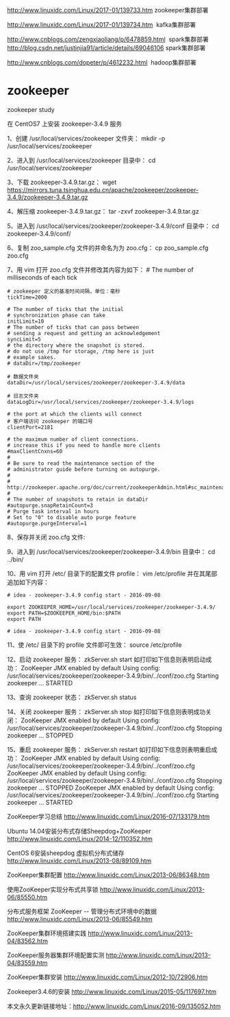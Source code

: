 http://www.linuxidc.com/Linux/2017-01/139733.htm  zookeeper集群部署

http://www.linuxidc.com/Linux/2017-01/139734.htm  kafka集群部署

http://www.cnblogs.com/zengxiaoliang/p/6478859.html  spark集群部署
http://blog.csdn.net/justinjia91/article/details/69046106  spark集群部署

http://www.cnblogs.com/dopeter/p/4612232.html  hadoop集群部署

# zookeeper
zookeeper study

在 CentOS7 上安装 zookeeper-3.4.9 服务

 1、创建 /usr/local/services/zookeeper 文件夹：
    mkdir -p /usr/local/services/zookeeper
 
2、进入到 /usr/local/services/zookeeper 目录中：
    cd /usr/local/services/zookeeper
 
3、下载 zookeeper-3.4.9.tar.gz：
    wget https://mirrors.tuna.tsinghua.edu.cn/apache/zookeeper/zookeeper-3.4.9/zookeeper-3.4.9.tar.gz
 
4、解压缩 zookeeper-3.4.9.tar.gz：
    tar -zxvf zookeeper-3.4.9.tar.gz
 
5、进入到 /usr/local/services/zookeeper/zookeeper-3.4.9/conf 目录中：
    cd zookeeper-3.4.9/conf/
 
6、复制 zoo_sample.cfg 文件的并命名为为 zoo.cfg：
    cp zoo_sample.cfg zoo.cfg
 
7、用 vim 打开 zoo.cfg 文件并修改其内容为如下：
    # The number of milliseconds of each tick
 
    # zookeeper 定义的基准时间间隔，单位：毫秒
    tickTime=2000
 
    # The number of ticks that the initial 
    # synchronization phase can take
    initLimit=10
    # The number of ticks that can pass between 
    # sending a request and getting an acknowledgement
    syncLimit=5
    # the directory where the snapshot is stored.
    # do not use /tmp for storage, /tmp here is just 
    # example sakes.
    # dataDir=/tmp/zookeeper
 
    # 数据文件夹
    dataDir=/usr/local/services/zookeeper/zookeeper-3.4.9/data
 
    # 日志文件夹
    dataLogDir=/usr/local/services/zookeeper/zookeeper-3.4.9/logs
 
    # the port at which the clients will connect
    # 客户端访问 zookeeper 的端口号
    clientPort=2181
 
    # the maximum number of client connections.
    # increase this if you need to handle more clients
    #maxClientCnxns=60
    #
    # Be sure to read the maintenance section of the 
    # administrator guide before turning on autopurge.
    #
    # http://zookeeper.apache.org/doc/current/zookeeperAdmin.html#sc_maintenance
    #
    # The number of snapshots to retain in dataDir
    #autopurge.snapRetainCount=3
    # Purge task interval in hours
    # Set to "0" to disable auto purge feature
    #autopurge.purgeInterval=1
 
8、保存并关闭 zoo.cfg 文件:
    
9、进入到 /usr/local/services/zookeeper/zookeeper-3.4.9/bin 目录中：
    cd ../bin/
 
10、用 vim 打开 /etc/ 目录下的配置文件 profile：
    vim /etc/profile
    并在其尾部追加如下内容：
 
    # idea - zookeeper-3.4.9 config start - 2016-09-08
 
    export ZOOKEEPER_HOME=/usr/local/services/zookeeper/zookeeper-3.4.9/
    export PATH=$ZOOKEEPER_HOME/bin:$PATH
    export PATH
 
    # idea - zookeeper-3.4.9 config start - 2016-09-08
 
11、使 /etc/ 目录下的 profile 文件即可生效：
    source /etc/profile
 
12、启动 zookeeper 服务：
    zkServer.sh start
    如打印如下信息则表明启动成功：
    ZooKeeper JMX enabled by default
    Using config: /usr/local/services/zookeeper/zookeeper-3.4.9/bin/../conf/zoo.cfg
    Starting zookeeper ... STARTED
 
13、查询 zookeeper 状态：
    zkServer.sh status
 
14、关闭 zookeeper 服务：
    zkServer.sh stop
    如打印如下信息则表明成功关闭：
    ZooKeeper JMX enabled by default
    Using config: /usr/local/services/zookeeper/zookeeper-3.4.9/bin/../conf/zoo.cfg
    Stopping zookeeper ... STOPPED
 
15、重启 zookeeper 服务：
    zkServer.sh restart
    如打印如下信息则表明重启成功：
    ZooKeeper JMX enabled by default
    Using config: /usr/local/services/zookeeper/zookeeper-3.4.9/bin/../conf/zoo.cfg
    ZooKeeper JMX enabled by default
    Using config: /usr/local/services/zookeeper/zookeeper-3.4.9/bin/../conf/zoo.cfg
    Stopping zookeeper ... STOPPED
    ZooKeeper JMX enabled by default
    Using config: /usr/local/services/zookeeper/zookeeper-3.4.9/bin/../conf/zoo.cfg
    Starting zookeeper ... STARTED

ZooKeeper学习总结  http://www.linuxidc.com/Linux/2016-07/133179.htm

Ubuntu 14.04安装分布式存储Sheepdog+ZooKeeper  http://www.linuxidc.com/Linux/2014-12/110352.htm

CentOS 6安装sheepdog 虚拟机分布式储存  http://www.linuxidc.com/Linux/2013-08/89109.htm

ZooKeeper集群配置 http://www.linuxidc.com/Linux/2013-06/86348.htm

使用ZooKeeper实现分布式共享锁 http://www.linuxidc.com/Linux/2013-06/85550.htm

分布式服务框架 ZooKeeper -- 管理分布式环境中的数据 http://www.linuxidc.com/Linux/2013-06/85549.htm

ZooKeeper集群环境搭建实践 http://www.linuxidc.com/Linux/2013-04/83562.htm

ZooKeeper服务器集群环境配置实测 http://www.linuxidc.com/Linux/2013-04/83559.htm

ZooKeeper集群安装 http://www.linuxidc.com/Linux/2012-10/72906.htm

Zookeeper3.4.6的安装 http://www.linuxidc.com/Linux/2015-05/117697.htm

本文永久更新链接地址：http://www.linuxidc.com/Linux/2016-09/135052.htm
